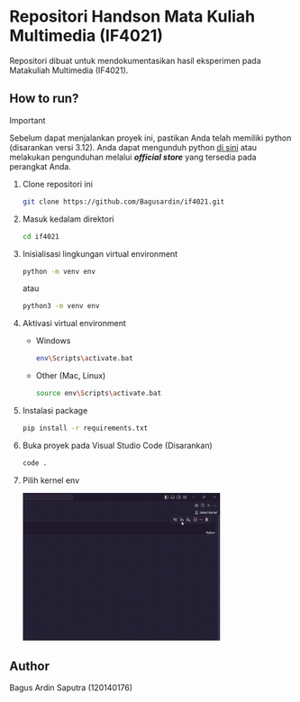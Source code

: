 # Repositori Handson Mata Kuliah Multimedia (IF4021)

Repositori dibuat untuk mendokumentasikan hasil eksperimen pada Matakuliah Multimedia (IF4021).

## How to run?

> [!IMPORTANT]
> Sebelum dapat menjalankan proyek ini, pastikan Anda telah memiliki python (disarankan versi 3.12). Anda dapat mengunduh python [di sini](https://www.python.org/ftp/python/3.12.6/python-3.12.6-amd64.exe) atau melakukan pengunduhan melalui **_official store_** yang tersedia pada perangkat Anda.

1. Clone repositori ini

   ```bash
   git clone https://github.com/Bagusardin/if4021.git
   ```

2. Masuk kedalam direktori
   ```bash
   cd if4021
   ```
3. Inisialisasi lingkungan virtual environment
   ```bash
   python -m venv env
   ```
   atau
   ```bash
   python3 -m venv env
   ```
4. Aktivasi virtual environment
   - Windows
     ```bash
     env\Scripts\activate.bat
     ```
   - Other (Mac, Linux)
     ```bash
     source env\Scripts\activate.bat
     ```
5. Instalasi package
   ```bash
   pip install -r requirements.txt
   ```
6. Buka proyek pada Visual Studio Code (Disarankan)

   ```bash
   code .
   ```

7. Pilih kernel env

   <img src="./assets/0930.gif" alt="setting kernel" width="350" >

## Author

Bagus Ardin Saputra (120140176)
